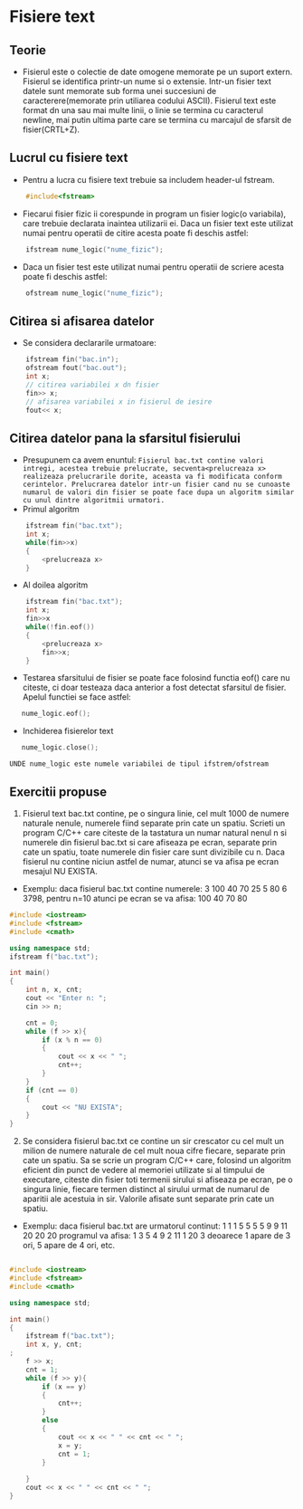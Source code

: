 # Fisiere text

## Teorie

- Fisierul este o colectie de date omogene memorate pe un suport extern. Fisierul se identifica printr-un nume si o extensie. Intr-un fisier text datele sunt memorate sub forma unei succesiuni de caracterere(memorate prin utiliarea codului ASCII). Fisierul text este format dn una sau mai multe linii, o linie se termina cu caracterul newline, mai putin ultima parte care se termina cu marcajul de sfarsit de fisier(CRTL+Z).

## Lucrul cu fisiere text

- Pentru a lucra cu fisiere text trebuie sa includem header-ul fstream.
```c++
    #include<fstream>
```
- Fiecarui fisier fizic ii corespunde in program un fisier logic(o variabila), care trebuie declarata inaintea utilizarii ei. Daca un fisier text este utilizat numai pentru operatii de citire acesta poate fi deschis astfel:
```c++
    ifstream nume_logic("nume_fizic");
```
- Daca un fisier test este utilizat numai pentru operatii de scriere acesta poate fi deschis astfel:
```c++
    ofstream nume_logic("nume_fizic");
```

## Citirea si afisarea datelor
- Se considera declararile urmatoare:
```c++
    ifstream fin("bac.in");
    ofstream fout("bac.out");
    int x;
    // citirea variabilei x dn fisier
    fin>> x;
    // afisarea variabilei x in fisierul de iesire
    fout<< x;
```
## Citirea datelor pana la sfarsitul fisierului
- Presupunem ca avem enuntul: `Fisierul bac.txt contine valori intregi, acestea trebuie prelucrate, secventa<prelucreaza x> realizeaza prelucrarile dorite, aceasta va fi modificata conform cerintelor. Prelucrarea datelor intr-un fisier cand nu se cunoaste numarul de valori din fisier se poate face dupa un algoritm similar cu unul dintre algoritmii urmatori.`
- Primul algoritm
```c++
    ifstream fin("bac.txt");
    int x;
    while(fin>>x)
    {
        <prelucreaza x>
    }
```
- Al doilea algoritm
```c++
    ifstream fin("bac.txt");
    int x;
    fin>>x
    while(!fin.eof())
    {
        <prelucreaza x>
        fin>>x;
    }
```
- Testarea sfarsitului de fisier se poate face folosind functia eof() care nu citeste, ci doar testeaza daca anterior a fost detectat sfarsitul de fisier. Apelul functiei se face astfel:
```c++
   nume_logic.eof();
```

-  Inchiderea fisierelor text
```c++
   nume_logic.close();
```

`UNDE nume_logic este numele variabilei de tipul ifstrem/ofstream`

## Exercitii propuse
1. Fisierul text bac.txt contine, pe o singura linie, cel mult 1000 de numere naturale nenule, numerele fiind separate prin cate un spatiu. Scrieti un program C/C++ care citeste de la tastatura un numar natural nenul n si numerele din fisierul bac.txt si care afiseaza pe ecran, separate prin cate un spatiu, toate numerele din fisier care sunt divizibile cu n. Daca fisierul nu contine niciun astfel de numar, atunci se va afisa pe ecran mesajul NU EXISTA.
- Exemplu: daca fisierul bac.txt contine numerele: 3 100 40 70 25 5 80 6 3798,
pentru n=10 atunci pe ecran se va afisa: 100 40 70 80

```c++
#include <iostream>
#include <fstream>
#include <cmath>

using namespace std;
ifstream f("bac.txt");

int main()
{
	int n, x, cnt;
	cout << "Enter n: ";
	cin >> n;

	cnt = 0;
	while (f >> x){
		if (x % n == 0)
		{
			cout << x << " ";
			cnt++;
		}
	}
	if (cnt == 0)
	{
		cout << "NU EXISTA";
	}	
}
```
2. Se considera fisierul bac.txt ce contine un sir crescator cu cel mult un milion de numere naturale de cel mult noua cifre fiecare, separate prin cate un spatiu. Sa se scrie un program C/C++ care, folosind un algoritm eficient din punct de vedere al memoriei utilizate si al timpului de executare, citeste din fisier toti termenii sirului si afiseaza pe ecran, pe o singura linie, fiecare termen distinct al sirului urmat de numarul de aparitii ale acestuia in sir. Valorile afisate sunt separate prin cate un spatiu.
- Exemplu: daca fisierul bac.txt are urmatorul continut: 1 1 1 5 5 5 5 9 9 11 20 20 20 programul va afisa: 1 3 5 4 9 2 11 1 20 3 deoarece 1 apare de 3 ori, 5 apare de 4 ori, etc.

```c++

#include <iostream>
#include <fstream>
#include <cmath>

using namespace std;

int main()
{
	ifstream f("bac.txt");
	int x, y, cnt;
;
	f >> x;
	cnt = 1;
	while (f >> y){
		if (x == y)
		{
			cnt++;
		}
		else
		{
			cout << x << " " << cnt << " ";
			x = y;
			cnt = 1;
		}
		
	}
	cout << x << " " << cnt << " ";
}
```